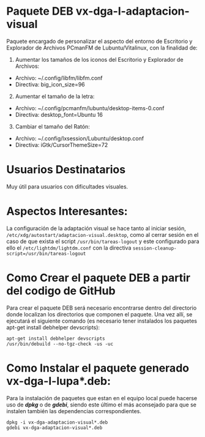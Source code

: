 # Paquete DEB vx-dga-l-adaptacion-visual

Paquete encargado de personalizar el aspecto del entorno de Escritorio y Explorador de Archivos PCmanFM de Lubuntu/Vitalinux, con la finalidad de:

1. Aumentar los tamaños de los iconos del Escritorio y Explorador de Archivos:
  * Archivo: ~/.config/libfm/libfm.conf
  * Directiva: big_icon_size=96
2. Aumentar el tamaño de la letra: 
  * Archivo: ~/.config/pcmanfm/lubuntu/desktop-items-0.conf
  * Directiva: desktop_font=Ubuntu 16
3. Cambiar el tamaño del Ratón:
  * Archivo: ~/.config/lxsession/Lubuntu/desktop.conf
  * Directiva: iGtk/CursorThemeSize=72

# Usuarios Destinatarios

Muy útil para usuarios con dificultades visuales.

# Aspectos Interesantes:
La configuración de la adaptación visual se hace tanto al iniciar sesión, `/etc/xdg/autostart/adaptacion-visual.desktop`, como al cerrar sesión en el caso de que exista el script `/usr/bin/tareas-logout` y este configurado para ello el `/etc/lightdm/lightdm.conf` con la directiva `session-cleanup-script=/usr/bin/tareas-logout`

# Como Crear el paquete DEB a partir del codigo de GitHub
Para crear el paquete DEB será necesario encontrarse dentro del directorio donde localizan los directorios que componen el paquete.  Una vez allí, se ejecutará el siguiente comando (es necesario tener instalados los paquetes apt-get install debhelper devscripts):

```
apt-get install debhelper devscripts
/usr/bin/debuild --no-tgz-check -us -uc
```

# Como Instalar el paquete generado vx-dga-l-lupa*.deb:
Para la instalación de paquetes que estan en el equipo local puede hacerse uso de ***dpkg*** o de ***gdebi***, siendo este último el más aconsejado para que se instalen también las dependencias correspondientes.
```
dpkg -i vx-dga-adaptacion-visual*.deb
gdebi vx-dga-adaptacion-visual*.deb
```
